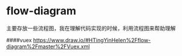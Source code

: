 # flow-diagram
主要存放一些流程图，我在理解代码实现的时候，利用流程图来帮助理解

####vuex
https://www.draw.io/#HTingYinHelen%2Fflow-diagram%2Fmaster%2FVuex.xml

